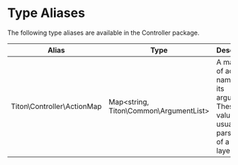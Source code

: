 # Type Aliases #

The following type aliases are available in the Controller package.

<table class="table is-striped">
    <thead>
        <tr>
            <th>Alias</th>
            <th>Type</th>
            <th>Description</th>
        </tr>
    </thead>
    <tbody>
        <tr>
            <td>Titon\Controller\ActionMap</td>
            <td>Map&lt;string, Titon\Common\ArgumentList&gt;</td>
            <td>
                A mapping of action names to its arguments. 
                These values are usually parsed out of a routing layer.
            </td>
        </tr>
    </tbody>
</table>